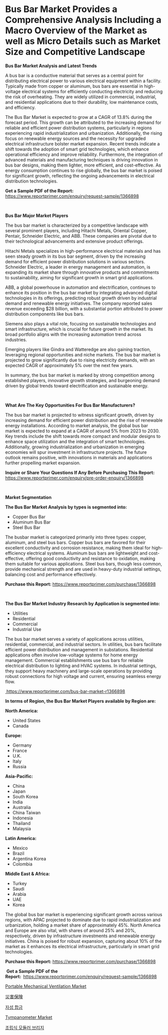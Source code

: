 <p><h1>Bus Bar Market Provides a Comprehensive Analysis Including a Macro Overview of the Market as well as Micro Details such as Market Size and Competitive Landscape</h1></p><p><strong>Bus Bar Market Analysis and Latest Trends</strong></p>
<p><p>A bus bar is a conductive material that serves as a central point for distributing electrical power to various electrical equipment within a facility. Typically made from copper or aluminum, bus bars are essential in high-voltage electrical systems for efficiently conducting electricity and reducing the risk of overheating. They are widely utilized in commercial, industrial, and residential applications due to their durability, low maintenance costs, and efficiency.</p><p>The Bus Bar Market is expected to grow at a CAGR of 13.8% during the forecast period. This growth can be attributed to the increasing demand for reliable and efficient power distribution systems, particularly in regions experiencing rapid industrialization and urbanization. Additionally, the rising focus on renewable energy sources and the necessity for upgraded electrical infrastructure bolster market expansion. Recent trends indicate a shift towards the adoption of smart grid technologies, which enhance operational efficiency and improve reliability. Furthermore, the integration of advanced materials and manufacturing techniques is driving innovation in bus bar designs, making them lighter, more efficient, and cost-effective. As energy consumption continues to rise globally, the bus bar market is poised for significant growth, reflecting the ongoing advancements in electrical distribution technologies.</p></p>
<p><strong>Get a Sample PDF of the Report:&nbsp;</strong> <a href="https://www.reportprimer.com/enquiry/request-sample/1366898">https://www.reportprimer.com/enquiry/request-sample/1366898</a></p>
<p>&nbsp;</p>
<p><strong>Bus Bar Major Market Players</strong></p>
<p><p>The bus bar market is characterized by a competitive landscape with several prominent players, including Hitachi Metals, Oriental Copper, Pentair, Schneider Electric, and ABB. These companies are pivotal due to their technological advancements and extensive product offerings.</p><p>Hitachi Metals specializes in high-performance electrical materials and has seen steady growth in its bus bar segment, driven by the increasing demand for efficient power distribution solutions in various sectors. Schneider Electric, a leader in energy management and automation, is expanding its market share through innovative products and commitments to sustainability, aiming for significant growth in smart grid applications.</p><p>ABB, a global powerhouse in automation and electrification, continues to enhance its position in the bus bar market by integrating advanced digital technologies in its offerings, predicting robust growth driven by industrial demand and renewable energy initiatives. The company reported sales revenue exceeding $28 billion, with a substantial portion attributed to power distribution components like bus bars.</p><p>Siemens also plays a vital role, focusing on sustainable technologies and smart infrastructure, which is crucial for future growth in the market. Its broad portfolio aligns with the increasing automation trend across industries.</p><p>Emerging players like Gindra and Watteredge are also gaining traction, leveraging regional opportunities and niche markets. The bus bar market is projected to grow significantly due to rising electricity demands, with an expected CAGR of approximately 5% over the next few years.</p><p>In summary, the bus bar market is marked by strong competition among established players, innovative growth strategies, and burgeoning demand driven by global trends toward electrification and sustainable energy.</p></p>
<p>&nbsp;</p>
<p><strong>What Are The Key Opportunities For Bus Bar Manufacturers?</strong></p>
<p><p>The bus bar market is projected to witness significant growth, driven by increasing demand for efficient power distribution and the rise of renewable energy installations. According to market analysis, the global bus bar market is expected to expand at a CAGR of around 5% from 2023 to 2030. Key trends include the shift towards more compact and modular designs to enhance space utilization and the integration of smart technologies. Additionally, growing industrialization and urbanization in emerging economies will spur investment in infrastructure projects. The future outlook remains positive, with innovations in materials and applications further propelling market expansion.</p></p>
<p><strong>Inquire or Share Your Questions If Any Before Purchasing This Report:</strong> <a href="https://www.reportprimer.com/enquiry/pre-order-enquiry/1366898">https://www.reportprimer.com/enquiry/pre-order-enquiry/1366898</a></p>
<p>&nbsp;</p>
<p><strong>Market Segmentation</strong></p>
<p><strong>The Bus Bar Market Analysis by types is segmented into:</strong></p>
<p><ul><li>Copper Bus Bar</li><li>Aluminum Bus Bar</li><li>Steel Bus Bar</li></ul></p>
<p><p>The busbar market is categorized primarily into three types: copper, aluminum, and steel bus bars. Copper bus bars are favored for their excellent conductivity and corrosion resistance, making them ideal for high-efficiency electrical systems. Aluminum bus bars are lightweight and cost-effective, offering good conductivity and resistance to oxidation, making them suitable for various applications. Steel bus bars, though less common, provide mechanical strength and are used in heavy-duty industrial settings, balancing cost and performance effectively.</p></p>
<p><strong>Purchase this Report:&nbsp;</strong><a href="https://www.reportprimer.com/purchase/1366898">https://www.reportprimer.com/purchase/1366898</a></p>
<p>&nbsp;</p>
<p><strong>The Bus Bar Market Industry Research by Application is segmented into:</strong></p>
<p><ul><li>Utilities</li><li>Residential</li><li>Commercial</li><li>Industrial Use</li></ul></p>
<p><p>The bus bar market serves a variety of applications across utilities, residential, commercial, and industrial sectors. In utilities, bus bars facilitate efficient power distribution and management in substations. Residential applications often involve low-voltage systems for home energy management. Commercial establishments use bus bars for reliable electrical distribution to lighting and HVAC systems. In industrial settings, they support heavy machinery and large-scale operations by providing robust connections for high voltage and current, ensuring seamless energy flow.</p></p>
<p><a href="https://www.reportprimer.com/bus-bar-market-r1366898">&nbsp;https://www.reportprimer.com/bus-bar-market-r1366898</a></p>
<p><strong>In terms of Region, the Bus Bar Market Players available by Region are:</strong></p>
<p>
    <p> <strong> North America: </strong>
        <ul>
            <li>United States</li>
            <li>Canada</li>
        </ul>
        </p> 
    <p> <strong> Europe: </strong>
        <ul>
            <li>Germany</li>
            <li>France</li>
            <li>U.K.</li>
            <li>Italy</li>
            <li>Russia</li>
        </ul>
        </p> 
    <p> <strong> Asia-Pacific: </strong>
        <ul>
            <li>China</li>
            <li>Japan</li>
            <li>South Korea</li>
            <li>India</li>
            <li>Australia</li>
            <li>China Taiwan</li>
            <li>Indonesia</li>
            <li>Thailand</li>
            <li>Malaysia</li>
        </ul>
        </p> 
    <p> <strong> Latin America: </strong>
        <ul>
            <li>Mexico</li>
            <li>Brazil</li>
            <li>Argentina Korea</li>
            <li>Colombia</li>
        </ul>
        </p> 
    <p> <strong> Middle East & Africa: </strong>
        <ul>
            <li>Turkey</li>
            <li>Saudi</li>
            <li>Arabia</li>
            <li>UAE</li>
            <li>Korea</li>
        </ul>
    </p>
    </p>
<p><p>The global bus bar market is experiencing significant growth across various regions, with APAC projected to dominate due to rapid industrialization and urbanization, holding a market share of approximately 45%. North America and Europe are also vital, with shares of around 25% and 20%, respectively, driven by infrastructure investments and renewable energy initiatives. China is poised for robust expansion, capturing about 10% of the market as it enhances its electrical infrastructure, particularly in smart grid technologies.</p></p>
<p><strong>Purchase this Report: </strong><a href="https://www.reportprimer.com/purchase/1366898">https://www.reportprimer.com/purchase/1366898</a></p>
<p>&nbsp;<strong>Get a Sample PDF of the Report:&nbsp;&nbsp;</strong><a href="https://www.reportprimer.com/enquiry/request-sample/1366898">https://www.reportprimer.com/enquiry/request-sample/1366898</a></p>
<p><strong></strong></p>
<p><p><a href="https://www.linkedin.com/pulse/insights-portable-mechanical-ventilation-market-size-which-expanding-3ljte?trackingId=CDFacvzSR4m3%2B2k1kFlC8g%3D%3D">Portable Mechanical Ventilation Market</a></p><p><a href="https://medium.com/@gordonjast2023/%E4%BB%A5%E4%B8%8B%E3%81%AE%E6%96%87%E3%82%92%E6%97%A5%E6%9C%AC%E8%AA%9E%E3%81%AB%E7%BF%BB%E8%A8%B3%E3%81%97%E3%81%BE%E3%81%99-5172d962b3cd?postPublishedType=repub">災害保険</a></p><p><a href="https://medium.com/@ransomjohns73/%EC%8B%A0%ED%9D%A5-%EC%9E%90%EC%84%B1-%ED%95%A9%EA%B8%88-%EC%8B%9C%EC%9E%A5-%EA%B8%B0%ED%9A%8C-2024%EB%85%84%EB%B6%80%ED%84%B0-2031%EB%85%84%EA%B9%8C%EC%A7%80-%ED%88%AC%EC%9E%90%EC%9E%90-%EB%B0%8F-%EC%9D%B4%ED%95%B4%EA%B4%80%EA%B3%84%EC%9E%90%EB%A5%BC-%EC%9C%84%ED%95%9C-%EC%8B%9C%EC%9E%A5-%EB%B6%84%EC%84%9D-%EC%98%88%EC%B8%A1-89465d14c7df?postPublishedType=repub">자성 합금</a></p><p><a href="https://www.linkedin.com/pulse/tympanometer-market-research-report-exploring-size-revenue-4fwje?trackingId=6UYbMpFLSv%2BriM6qZMvkcQ%3D%3D">Tympanometer Market</a></p><p><a href="https://medium.com/@ransomjohns73/%EC%A1%B0%EB%A6%BD%EC%8B%9D-%EB%AA%A8%EB%93%88%ED%98%95-%EA%B5%90%EB%9F%89-%EC%8B%9C%EC%9E%A5-%ED%83%90%EC%83%89-2024%EB%85%84%EB%B6%80%ED%84%B0-2031%EB%85%84%EA%B9%8C%EC%A7%80%EC%9D%98-%EC%A0%84%EB%AC%B8%EA%B0%80-%EB%B6%84%EC%84%9D-%EB%B0%8F-%EC%8B%9C%EC%9E%A5-%EC%A0%84%EB%A7%9D-4f5a65e8c102?postPublishedType=repub">조립식 모듈러 브리지</a></p></p>